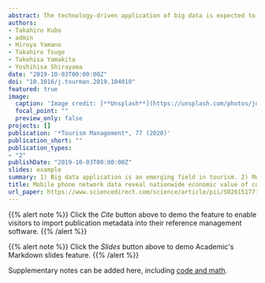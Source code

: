 ```yaml
---
abstract: The technology-driven application of big data is expected to assist policymaking towards sustainable development\; however, the relevant literature has not addressed human welfare under climate change, which limits the understanding of climate change impacts on human societies. We present the first application of unique mobile phone network data to evaluate the current nation-wide human welfare of coastal tourism at Japanese beaches and project the value change using the four climate change scenarios. The results show that the projected national economic value loss rates are more significant than the projected national physical beach loss rates. Our findings demonstrate regional differences in recreational values\:\ most southern beaches with larger current values would disappear, while the current small values of the northern beaches would remain. These changes imply that the ranks of the beaches, based on economic values, would enable policymakers to discuss management priorities under climate change.
authors:
- Takahiro Kubo
- admin
- Hiroya Yamano
- Takahiro Tsuge
- Takehisa Yamakita
- Yoshihisa Shirayama
date: "2019-10-03T00:00:00Z"
doi: "10.1016/j.tourman.2019.104010"
featured: true
image:
  caption: 'Image credit: [**Unsplash**](https://unsplash.com/photos/jdD8gXaTZsc)'
  focal_point: ""
  preview_only: false
projects: []
publication: '*Tourism Management*, 77 (2020)'
publication_short: ""
publication_types:
- "2"
publishDate: "2019-10-03T00:00:00Z"
slides: example
summary: 1) Big data application is an emerging field in tourism. 2) Mobile phone network data reveals coastal tourism value across Japan. 3) The approach projects spatial-seasonal gradients of the values under climate change. 4) Changes in beach ranks based on the values enable to discuss policy priorities. 5) This unique approach applies to a wide variety of climate-vulnerable services.
title: Mobile phone network data reveal nationwide economic value of coastal tourism under climate change
url_paper: https://www.sciencedirect.com/science/article/pii/S0261517719302080
---
```


{{% alert note %}}
Click the *Cite* button above to demo the feature to enable visitors to import publication metadata into their reference management software.
{{% /alert %}}

{{% alert note %}}
Click the *Slides* button above to demo Academic's Markdown slides feature.
{{% /alert %}}

Supplementary notes can be added here, including [code and math](https://sourcethemes.com/academic/docs/writing-markdown-latex/).
